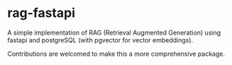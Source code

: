 # rag-fastapi
A simple implementation of RAG (Retrieval Augmented Generation) using fastapi and postgreSQL (with pgvector for vector embeddings).

Contributions are welcomed to make this a more comprehensive package.
